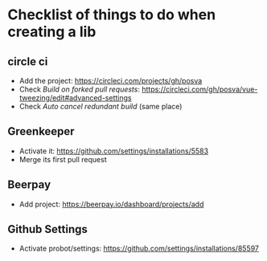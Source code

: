 # Checklist of things to do when creating a lib

## circle ci

- Add the project: https://circleci.com/projects/gh/posva
- Check _Build on forked pull requests_: https://circleci.com/gh/posva/vue-tweezing/edit#advanced-settings
- Check _Auto cancel redundant build_ (same place)

## Greenkeeper

- Activate it: https://github.com/settings/installations/5583
- Merge its first pull request

## Beerpay

- Add project: https://beerpay.io/dashboard/projects/add

## Github Settings

- Activate probot/settings: https://github.com/settings/installations/85597
